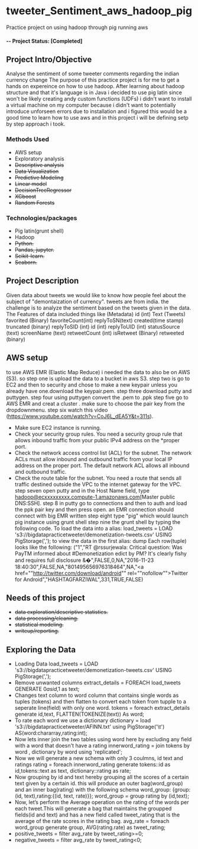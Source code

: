 # tweeter_Sentiment_aws_hadoop_pig
Practice project on using hadoop through pig running aws

#### -- Project Status: [Completed]

## Project Intro/Objective
Analyse the sentiment of some tweeter comments regarding the indian currency change
The purpose of this practice project is for me to get a hands on expereince on how to use hadoop.
After learning about hadoop structure and that it's language is in Java i decided to use pig latin since won't be likely creating andy custom functions (UDFs)
i didn't want to install a virtual machine on my computer because i didn't want to potentially introduce unforseen errors due to installation and i figured this would be a good time to learn how to use aws
and in this project i will be defining setp by step approach i took.


### Methods Used
* AWS setup 
* Exploratory analysis
* ~~Descriptive analysis~~
* ~~Data Visualization~~
* ~~Predictive Modeling~~
* ~~Linear model~~
* ~~DecisionTreeRegressor~~
* ~~XGboost~~
* ~~Random Forests~~

### Technologies/packages
* Pig latin(grunt shell)
* Hadoop
* ~~Python.~~
* ~~Pandas, jupyter.~~
* ~~Scikit-learn.~~
* ~~Seaborn.~~


## Project Description
Given data about tweets we would like to know how people feel about the subject of "demontaization of currency". tweets are from india. the challenge is to analyze the sentiment based on the tweets given in the data.
The Features of data included things like (Metadata)
id (int)
Text (Tweets)
favorited (Binary)
favoriteCount(int)
replyToSN(text)
created(time stamp)
truncated (binary)
replyToSID (int)
id (int)
replyToUID (int)
statusSource (text)
screenName (text)
retweetCount (int)
isRetweet (Binary)
retweeted (binary)

## AWS setup
to use AWS EMR (Elastic Map Reduce) i needed the data to also be on AWS (S3).
so step one is upload the data to a bucket in aws S3.
step two is go to EC2 and then to security and chose to make a new keypair unless you already have one.download the keypair.pem.
step three download putty and puttygen. 
step four using puttygen convert the .pem to .ppk 
step five go to AWS EMR and creat a cluster . make sure to choose the pair key from the dropdownmenu.
step six watch this video (https://www.youtube.com/watch?v=CoJ6L_dEA5Y&t=311s).
* Make sure EC2 instance is running.
* Check your security group rules. You need a security group rule that allows inbound traffic from your public IPv4 address on the *proper port.
* Check the network access control list (ACL) for the subnet. The network ACLs must allow inbound and outbound traffic from your local IP address on the proper port. The default network ACL allows all inbound and outbound traffic.
* Check the route table for the subnet. You need a route that sends all traffic destined outside the VPC to the internet gateway for the VPC.
step seven open putty and in the Host Name field, type hadoop@ecxxxxxxxxx.compute-1.amazonaws.com[Master public DNS:SSH].
step 8 in putty go to connections and then to auth and load the ppk pair key and then press open.
an EMR connection should connect with big EMR written 
step eight type "pig" which would launch pig instance using grunt shell
step nine the grunt shell by typing the following code.
To load the data into a alias:
load_tweets = LOAD 's3://bigdatapracticetweeter/demonetization-tweets.csv' USING PigStorage(',');
to view the data in the first alias:
dump
Each row(tuple) looks like the following:
("1","RT @rssurjewala: Critical question: Was PayTM informed about #Demonetization edict by PM? It's clearly fishy and requires full disclosure &amp;�",FALSE,0,NA,"2016-11-23 18:40:30",FALSE,NA,"801495656976318464",NA,"<a href=""http://twitter.com/download/android"" rel=""nofollow"">Twitter for Android</a>","HASHTAGFARZIWAL",331,TRUE,FALSE)

## Needs of this project

- ~~data exploration/descriptive statistics.~~
- ~~data processing/cleaning.~~
- ~~statistical modeling.~~
- ~~writeup/reporting.~~

## Exploring the Data

* Loading Data
load_tweets = LOAD 's3://bigdatapracticetweeter/demonetization-tweets.csv' USING PigStorage(',');
* Remove unwanted columns 
extract_details = FOREACH load_tweets GENERATE $0 as id,$1 as text;
* Changes text column to word column that contains single words as tuples (tokens) and then flatten to convert each token from tupple to a seperate line(field) with only one word.
tokens = foreach extract_details generate id,text, FLATTEN(TOKENIZE(text)) As word;
* To rate each word we use a dictionary 
dictionary = load 's3://bigdatapracticetweeter/AFINN.txt' using PigStorage('\t') AS(word:chararray,rating:int);
* Now lets inner join the two tables using word here by excluding any field with a word that doesn't have a rating
innerword_rating = join tokens by word , dictionary by word using 'replicated';
* Now we will generate a new schema with only 3 coulmns, id text and ratings 
rating = foreach innerword_rating generate tokens::id as id,tokens::text as text, dictionary::rating as rate;
* Now grouping by id and text hereby grouping all the scores of a certain text given by a certain id. this will produce an outer bag(word_group) and an inner bag(rating) with the following schema word_group: {group: (id, text),rating:{(id, text, rate)}};
word_group = group rating by (id,text);
* Now, let’s perform the Average operation on the rating of the words per each tweet.This will generate a bag that maintains the groupped fields(id and text) and has a new field called tweet_rating that is the average of the rate scores in the rating bag.
avg_rate = foreach word_group generate group, AVG(rating.rate) as tweet_rating;
* positive_tweets = filter avg_rate by tweet_rating>=0;
* negative_tweets = filter avg_rate by tweet_rating<0;

